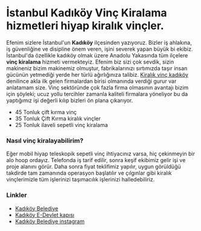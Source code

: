 # İstanbul Kadıköy Vinç Kiralama hizmetleri hiyap kiralık vinçler.
Efenim sizlere İstanbul'un <b>Kadıköy</b> ilçesinden yazıyoruz. Bizler iş ahlakına, iş güvenliğine ve disipline önem veren, işini severek yapan büyük bi ekibiz. İstanbul'da özellikle kadıköy olmak üzere Anadolu Yakasında tüm ilçelere <strong>vinç kiralama</strong> hizmeti vermekteyiz. Efenim biz sizi çok sevdik, sizin makineniz bizim makinemiz olmuştur, fabrikalarınızı sırtımızda taşır insan gücünün yetmediği yerde her türlü ağırlığınıza talibiz. <a href="http://www.kadikoyvinckiralama.com" title="kadıköy vinç">Kiralık vinç kadıköy</a> denilince akla ilk gelen firmalardan birisi olmanında verdiği gurur var anlatamam size. Vinç sektöründe çok fazla firma olmasının avantajı bizim için şöyleki; ucuz yollu tercihler zamanla kaliteli firmalara yöneliyor bu da yaptığımız işi değerli kılıp bizleri ön plana çıkarıyor. 

<ul>
<li>45 Tonluk çift kırma vinç</li>
<li>35 Tonluk Çift Kırma kiralık vinçler</li>
<li>25 Tonluk ilaveli sepetli vinç kiralama</li>
</ul>

<h3>Nasıl vinç kiralayabilirim?</h3>
Eğer mobil hiyap teleskopik sepetli vinç ihtiyacınız varsa, hiç çekinmeyin bir alo hoop ordayız. Telefonda iş tarif edilir, sonra keşif ekibimiz gelir işi ve proje alanını görür. Daha sonra fiyat teklifimiz yapılır, uygun görüldüğü takdirde tam zamanında operasyon başlatılır ve çılgınlar gibi kiralık vinçlerimizle tüm işlerinizi taşımacılık işlerinizi halledebiliriz.

<h3>Linkler</h3>
<ul><li><a href="http://www.kadikoy.bel.tr/" title="vinç kiralama izinleri aldığımız belediye">Kadıköy Belediye</a></li>
<li><a href="https://www.turkiye.gov.tr/kadikoy-belediyesi" title="e devlet vinç hizmeti">Kadıköy E-Devlet kapısı</a></li>
<li><a href="https://www.instagram.com/kadikoybelediye/" title="#kadıköy #vinç">Kadıköy Belediye instagram</a></li></ul>
